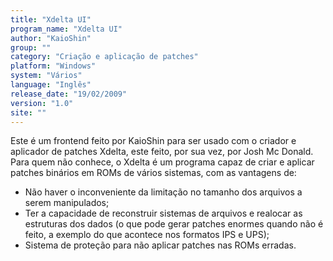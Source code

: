 ```yaml
---
title: "Xdelta UI"
program_name: "Xdelta UI"
author: "KaioShin"
group: ""
category: "Criação e aplicação de patches"
platform: "Windows"
system: "Vários"
language: "Inglês"
release_date: "19/02/2009"
version: "1.0"
site: ""
---
```

Este é um frontend feito por KaioShin para ser usado com o criador e aplicador de patches Xdelta, este feito, por sua vez, por Josh Mc Donald. Para quem não conhece, o Xdelta é um programa capaz de criar e aplicar patches binários em ROMs de vários sistemas, com as vantagens de:

- Não haver o inconveniente da limitação no tamanho dos arquivos a serem manipulados;
- Ter a capacidade de reconstruir sistemas de arquivos e realocar as estruturas dos dados (o que pode gerar patches enormes quando não é feito, a exemplo do que acontece nos formatos IPS e UPS);
- Sistema de proteção para não aplicar patches nas ROMs erradas.
